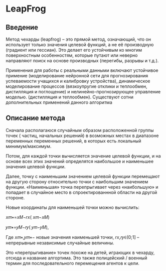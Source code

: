 # LeapFrog
## Введение
Метод чехарды (leapfrog) – это прямой метод, означающий, что он использует только значения целевой функций, а не её производную (градиент или гессиан). Это делает его устойчивым ко многим поверхностным особенностям, которые путают или неверно направляют поиск на основе производных (перегибы, разрывы и т.д.).

Применения для работы с реальными данными включают устойчивое примение (моделирование нейронной сети для прогнозирования успеваемости учащихся и калибровку устройства), динамическое моделирование процессов (вязкоупругие отклики и теплообмен, дистилляция и поглощение) и нелинейно-прогнозирующее управление моделью. (дистилляция и теплообмен). Существуют сотни дополнительных применений данного алгоритма

## Описание метода

Сначала располагаюся случайным образом расположенной группы точек ( частиц, начальных решений) в возможных местах в диапазоне переменных переменных решений, в которых есть локальный минимум/максимум.

Потом, для каждой точки вычисляется значение целевой функции, и на основе всех этих значений определятся наибольшое и наименьшее значения целевой функции.

Далее, точку с наименьшим значением целевой функции перемещают на другую сторону относительно точки с наибольшим значением функции. «Наименьшая» точка перепрыгивает через «наибольшую» и попадает в случайное место в спроектированнной области на другой стороне.

Новые координаты для наименьшей точки можно вычислить: 

𝑥𝑚∗=𝑥𝑀−𝑟𝑥( 𝑥𝑚−𝑥𝑀) 

𝑦𝑚∗=𝑦𝑀−𝑟𝑦( 𝑦𝑚−𝑦𝑀),

Где 𝑥𝑚∗,𝑦𝑚∗− новые значения наименьшей точки, 𝑟𝑥,𝑟𝑦∈(0;1] – непрерывные независимые случайные величины.

Это «перепрыгивание» точек похоже на детей, играющих в чехарду, отсюда и название алгортима. Это также полицейский / военный термин для последовательного перемещения агентов к цели.
